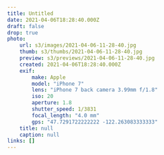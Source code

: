 ```yaml
---
title: Untitled
date: 2021-04-06T18:28:40.000Z
draft: false
drop: true
photo:
    url: s3/images/2021-04-06-11-28-40.jpg
    thumb: s3/thumbs/2021-04-06-11-28-40.jpg
    preview: s3/previews/2021-04-06-11-28-40.jpg
    created: 2021-04-06T18:28:40.000Z
    exif:
        make: Apple
        model: "iPhone 7"
        lens: "iPhone 7 back camera 3.99mm f/1.8"
        iso: 20
        aperture: 1.8
        shutter_speed: 1/3831
        focal_length: "4.0 mm"
        gps: "47.7291722222222 -122.263083333333"
    title: null
    caption: null
links: []
---
```

